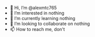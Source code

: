 - 👋 Hi, I’m @alexmtc765
- 👀 I’m interested in nothing
- 🌱 I’m currently learning nothing
- 💞️ I’m looking to collaborate on nothing
- 📫 How to reach me, don't

<!---
alexmtc765/alexmtc765 is a ✨ special ✨ repository because its `README.md` (this file) appears on your GitHub profile.
You can click the Preview link to take a look at your changes.
--->
